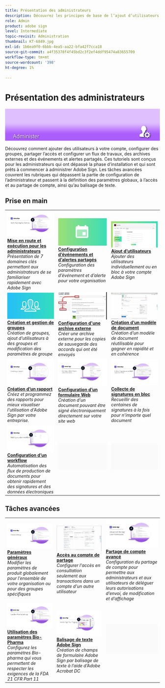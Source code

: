 ```yaml
---
title: Présentation des administrateurs
description: Découvrez les principes de base de l’ajout d’utilisateurs à votre compte, de la configuration de groupes, du partage d’accès et de la configuration d’un flux de travaux, d’archives externes et d’événements et alertes partagés.
role: Admin
product: adobe sign
level: Intermediate
topic-revisit: Administration
thumbnail: KT-6849.jpg
exl-id: 1b6ea9f0-6bbb-4ea5-aa22-bfa42f7cca18
source-git-commit: a4f35378f4f45bd2c3f2ef4ddf95474a83655709
workflow-type: tm+mt
source-wordcount: '398'
ht-degree: 1%

---
```


# Présentation des administrateurs

![Image des administrateurs Sign](../assets/Hero-Admin.png)

Découvrez comment ajouter des utilisateurs à votre compte, configurer des groupes, partager l’accès et configurer un flux de travaux, des archives externes et des événements et alertes partagés. Ces tutoriels sont conçus pour les administrateurs qui ont dépassé la phase d’installation et qui sont prêts à commencer à administrer Adobe Sign. Les tâches avancées couvrent les rubriques qui dépassent la partie de configuration de l’administrateur et passent à la définition des paramètres globaux, à l’accès et au partage de compte, ainsi qu’au balisage de texte.

## Prise en main

<table style="table-layout:fixed">
<tr>
  <td>
    <a href="up-and-running-admin.md">
      <img alt="Mise en route et exécution pour les administrateurs" src="../assets/Up-Running.png" />
    </a>
    <div>
    <a href="up-and-running-admin.md"><strong>Mise en route et exécution pour les administrateurs</strong></a>
    </div>
    <em>Présentation de 7 domaines clés permettant aux administrateurs de se familiariser rapidement avec Adobe Sign</em>
    <br>
  </td>
  <td>
    <a href="set-up-shared-events-and-alert.md">
      <img alt="Configuration d’événements et d’alertes partagés" src="../assets/SharedEvents.png" />
    </a>
    <div>
    <a href="set-up-shared-events-and-alert.md"><strong>Configuration d’événements et d’alertes partagés</strong></a>
    </div>
    <em>Configuration des paramètres d’événement et d’alerte pour votre organisation</em>
    <br>
  </td>
  <td>
    <a href="add-users-to-your-account.md">
      <img alt="Ajout de ssers" src="../assets/Adding-Users.png" />
    </a>
    <div>
    <a href="add-users-to-your-account.md"><strong>Ajout d’utilisateurs</strong></a>
    </div>
    <em>Ajouter des utilisateurs individuellement ou en bloc à votre compte Adobe Sign</em>
    <br>
  </td>
</tr>
<tr>
  <td>
    <a href="create-and-manage-groups.md">
      <img alt="Création et gestion des groupes" src="../assets/Creating-Groups.png" />
    </a>
    <div>
    <a href="create-and-manage-groups.md"><strong>Création et gestion de groupes</strong></a>
    </div>
    <em>Création de groupes, ajout d’utilisateurs à des groupes et modification des paramètres de groupe</em>
    <br>
  </td>
  <td>
    <a href="set-up-your-external-archive.md">
      <img alt="Configuration d'une archive externe" src="../assets/ExternalArchive.png" />
    </a>
    <div>
    <a href="set-up-your-external-archive.md"><strong>Configuration d'une archive externe</strong></a>
    </div>
    <em>Créer une archive externe pour les copies de sauvegarde des accords qui ont été envoyés</em>
    <br>
  </td>
  <td>
    <a href="../sign-advanced-users/create-a-template.md">
      <img alt="Création d’un modèle de document" src="../assets/Template.png" />
    </a>
    <div>
    <a href="../sign-advanced-users/create-a-template.md"><strong>Création d’un modèle de document</strong></a>
    </div>
    <em>Création d’un modèle de document réutilisable pour gagner en rapidité et en cohérence</em>
    <br>
  </td>
</tr>
<tr>
  <td>
    <a href="create-a-report.md">
      <img alt="Création d’un rapport" src="../assets/Report.png" />
    </a>
    <div>
    <a href="create-a-report.md"><strong>Création d’un rapport</strong></a>
    </div>
    <em>Créez et programmez des rapports pour mieux visualiser l'utilisation d'Adobe Sign par votre entreprise.</em>
    <br>
  </td>
  <td>
    <a href="../sign-advanced-users/webform.md">
      <img alt="Configuration d’un formulaire Web" src="../assets/Webform.png" />
    </a>
    <div>
    <a href="../sign-advanced-users/webform.md"><strong>Configuration d’un formulaire Web</strong></a>
    </div>
    <em>Création d’un document pouvant être signé électroniquement directement sur votre site web</em>
    <br>
  </td>
  <td>
    <a href="../sign-advanced-users/megasign.md">
      <img alt="Collecte de signatures en bloc" src="../assets/Megasign.png" />
    </a>
    <div>
    <a href="../sign-advanced-users/megasign.md"><strong>Collecte de signatures en bloc</strong></a>
    </div>
    <em>Recueillir des centaines de signatures à la fois pour n’importe quel document</em>
    <br>
  </td>
</tr>
<tr>
  <td>
    <a href="building-a-custom-workflow.md">
      <img alt="Configuration d’un flux de travail" src="../assets/BuildingWorkflow.png" />
    </a>
    <div>
    <a href="building-a-custom-workflow.md"><strong>Configuration d’un workflow</strong></a>
    </div>
    <em>Automatisation des flux de production de documents pour obtenir rapidement des signatures et des données électroniques</em>
    <br>
  </td>
  <td>
    <img alt="Espacement" src="../assets/Grayspacer.png" />
    <div>
    <br>
  </td>
  <td>
    <img alt="Espacement" src="../assets/Grayspacer.png" />
    <div>
    <br>
  </td>
</tr>
</table>

## Tâches avancées

<table style="table-layout:fixed">
<tr>
  <td>
    <a href="learn-about-global-settings.md">
      <img alt="Paramètres généraux" src="../assets/GlobalSettings_1280.png">
    </a>
    <div>
    <a href="learn-about-global-settings.md"><strong>Paramètres généraux</strong></a>
    </div>
    <em>Modifier les paramètres de produit globalement pour l’ensemble de votre organisation ou pour des groupes spécifiques</em>
    <br>
  </td>
  <td>
    <a href="share-account-access.md">
      <img alt="Accès au compte de partage" src="../assets/SharingAccess.png" />
    </a>  
    <div>
    <a href="share-account-access.md"><strong>Accès au compte de partage</strong></a>
    </div>
    <em>Configurer l'accès en consultation seulement aux transactions dans un compte d'un autre utilisateur</em>
    <br>
  </td>
  <td>
    <a href="advanced-account-sharing.md">
      <img alt="Partage de compte avancé" src="../assets/AdvancedSharing_1280.png" />
    </a>
    <div>
    <a href="advanced-account-sharing.md"><strong>Partage de compte avancé</strong></a>
    </div>
    <em>Configuration du partage de compte pour permettre aux administrateurs et aux utilisateurs de déléguer leurs autorisations d’envoi, de modification et d’affichage</em>
    <br>
  </td>
</tr>
<tr>
  <td>
    <a href="use-bio-pharma-settings.md">
      <img alt="Utilisation des paramètres Bio-Pharma" src="../assets/Bio_1280.png" />
    </a>
    <div>
    <a href="use-bio-pharma-settings.md"><strong>Utilisation des paramètres Bio-Pharma</strong></a>
    </div>
    <em>Configurez les paramètres Bio-pharma qui vous permettent de respecter les exigences de la FDA 21 CFR Part 11</em>
    <br>
  </td> 
  <td>
     <a href="../sign-advanced-users/adobe-sign-text-tagging.md">
      <img alt="Balisage de texte Adobe Sign" src="../assets/Text-Tagging.png" />
    </a>
    <div>
    <a href="../sign-advanced-users/adobe-sign-text-tagging.md"><strong>Balisage de texte Adobe Sign</strong></a>
    <div>
    <em>Création de champs de formulaire Adobe Sign par balisage de texte à l’aide d’Adobe Acrobat DC</em>
    <br>
  </td>
  <td>
    <img alt="Espacement" src="../assets/Grayspacer.png" />
    <div>
    <br>
  </td>
</tr>
</table>
